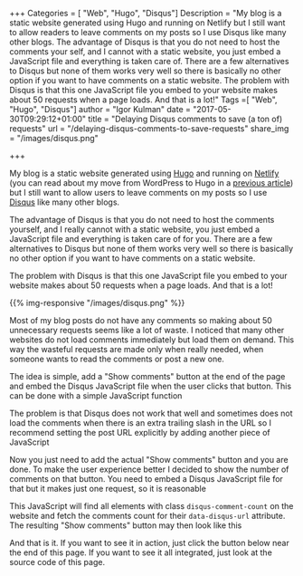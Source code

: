 +++
Categories = [ "Web", "Hugo", "Disqus"]
Description = "My blog is a static website generated using Hugo and running on Netlify but I still want to allow readers to leave comments on my posts so I use Disqus like many other blogs. The advantage of Disqus is that you do not need to host the comments your self, and I cannot with a static website, you just embed a JavaScript file and everything is taken care of. There are a few alternatives to Disqus but none of them works very well so there is basically no other option if you want to have comments on a static website. The problem with Disqus is that this one JavaScript file you embed to your website makes about 50 requests when a page loads. And that is a lot!"
Tags =[ "Web", "Hugo", "Disqus"]
author = "Igor Kulman"
date = "2017-05-30T09:29:12+01:00"
title = "Delaying Disqus comments to save (a ton of) requests"
url = "/delaying-disqus-comments-to-save-requests"
share_img = "/images/disqus.png"

+++

My blog is a static website generated using [Hugo](https://gohugo.io/) and running on [Netlify](https://www.netlify.com/) (you can read about my move from WordPress to Hugo in a [previous article](/going-static-from-wordpress-to-hugo)) but I still want to allow users to leave comments on my posts so I use [Disqus](https://disqus.com/) like many other blogs. 

The advantage of Disqus is that you do not need to host the comments yourself, and I really cannot with a static website, you just embed a JavaScript file and everything is taken care of for you. There are a few alternatives to Disqus but none of them works very well so there is basically no other option if you want to have comments on a static website. 

The problem with Disqus is that this one JavaScript file you embed to your website makes about 50 requests when a page loads. And that is a lot!

{{% img-responsive "/images/disqus.png" %}}

<!--more-->

Most of my blog posts do not have any comments so making about 50 unnecessary requests seems like a lot of waste. I noticed that many other websites do not load comments immediately but load them on demand. This way the wasteful requests are made only when really needed, when someone wants to read the comments or post a new one. 

The idea is simple, add a "Show comments" button at the end of the page and embed the Disqus JavaScript file when the user clicks that button. This can be done with a simple JavaScript function

<div data-gist="47e9d4dc4bbb5279267a58d7bc794944" data-file="load.js"></div>

The problem is that Disqus does not work that well and sometimes does not load the comments when there is an extra trailing slash in the URL so I recommend setting the post URL explicitly by adding another piece of JavaScript

<div data-gist="47e9d4dc4bbb5279267a58d7bc794944" data-file="config.js"></div>

Now you just need to add the actual "Show comments" button and you are done. To make the user experience better I decided to show the number of comments on that button. You need to embed a Disqus JavaScript file for that but it makes just one request, so it is reasonable

<div data-gist="47e9d4dc4bbb5279267a58d7bc794944" data-file="count.html"></div>

This JavaScript will find all elements with class `disqus-comment-count` on the website and fetch the comments count for their `data-disqus-url` attribute. The resulting "Show comments" button may then look like this

<div data-gist="47e9d4dc4bbb5279267a58d7bc794944" data-file="button.html"></div>

And that is it. If you want to see it in action, just click the button below near the end of this page. If you want to see it all integrated, just look at the source code of this page. 